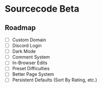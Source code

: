 # Sourcecode Beta

## Roadmap
- [ ] Custom Domain
- [ ] Discord Login
- [ ] Dark Mode
- [ ] Comment System
- [ ] In-Browser Edits
- [ ] Preset Difficulties
- [ ] Better Page System
- [ ] Persistent Defaults (Sort By Rating, etc.)